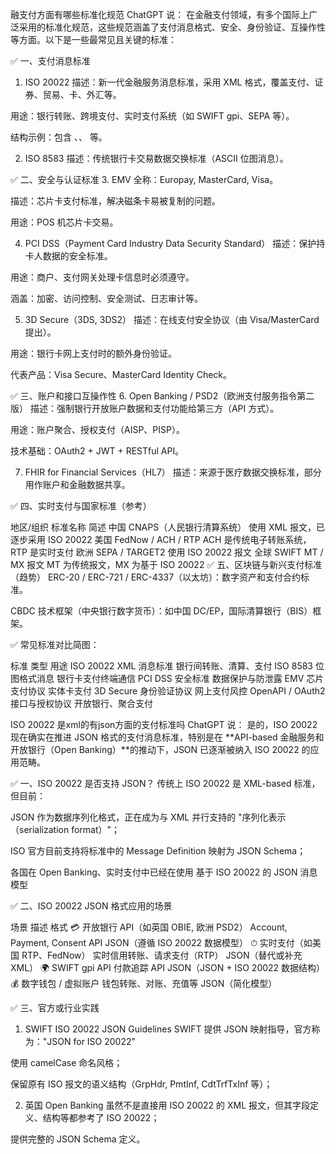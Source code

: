 
融支付方面有哪些标准化规范
ChatGPT 说：
在金融支付领域，有多个国际上广泛采用的标准化规范，这些规范涵盖了支付消息格式、安全、身份验证、互操作性等方面。以下是一些最常见且关键的标准：

✅ 一、支付消息标准
1. ISO 20022
   描述：新一代金融服务消息标准，采用 XML 格式，覆盖支付、证券、贸易、卡、外汇等。

用途：银行转账、跨境支付、实时支付系统（如 SWIFT gpi、SEPA 等）。

结构示例：包含 <GrpHdr>、<PmtInf>、<CdtTrfTxInf> 等。

2. ISO 8583
   描述：传统银行卡交易数据交换标准（ASCII 位图消息）。


✅ 二、安全与认证标准
3. EMV
   全称：Europay, MasterCard, Visa。

描述：芯片卡支付标准，解决磁条卡易被复制的问题。

用途：POS 机芯片卡交易。

4. PCI DSS（Payment Card Industry Data Security Standard）
   描述：保护持卡人数据的安全标准。

用途：商户、支付网关处理卡信息时必须遵守。

涵盖：加密、访问控制、安全测试、日志审计等。

5. 3D Secure（3DS, 3DS2）
   描述：在线支付安全协议（由 Visa/MasterCard 提出）。

用途：银行卡网上支付时的额外身份验证。

代表产品：Visa Secure、MasterCard Identity Check。


✅ 三、账户和接口互操作性
6. Open Banking / PSD2（欧洲支付服务指令第二版）
   描述：强制银行开放账户数据和支付功能给第三方（API 方式）。

用途：账户聚合、授权支付（AISP、PISP）。

技术基础：OAuth2 + JWT + RESTful API。

7. FHIR for Financial Services（HL7）
   描述：来源于医疗数据交换标准，部分用作账户和金融数据共享。


✅ 四、实时支付与国家标准（参考）

地区/组织	标准名称	简述
中国	CNAPS（人民银行清算系统）	使用 XML 报文，已逐步采用 ISO 20022
美国	FedNow / ACH / RTP	ACH 是传统电子转账系统，RTP 是实时支付
欧洲	SEPA / TARGET2	使用 ISO 20022 报文
全球	SWIFT MT / MX 报文	MT 为传统报文，MX 为基于 ISO 20022
✅ 五、区块链与新兴支付标准（趋势）
ERC-20 / ERC-721 / ERC-4337（以太坊）：数字资产和支付合约标准。

CBDC 技术框架（中央银行数字货币）：如中国 DC/EP，国际清算银行（BIS）框架。

✅ 常见标准对比简图：

标准	类型	用途
ISO 20022	XML 消息标准	银行间转账、清算、支付
ISO 8583	位图格式消息	银行卡支付终端通信
PCI DSS	安全标准	数据保护与防泄露
EMV	芯片支付协议	实体卡支付
3D Secure	身份验证协议	网上支付风控
OpenAPI / OAuth2	接口与授权协议	开放银行、聚合支付


ISO 20022 是xml的有json方面的支付标准吗
ChatGPT 说：
是的，ISO 20022 现在确实在推进 JSON 格式的支付消息标准，特别是在 **API-based 金融服务和开放银行（Open Banking）**的推动下，JSON 已逐渐被纳入 ISO 20022 的应用范畴。

✅ 一、ISO 20022 是否支持 JSON？
传统上 ISO 20022 是 XML-based 标准，但目前：

JSON 作为数据序列化格式，正在成为与 XML 并行支持的 "序列化表示（serialization format）"；

ISO 官方目前支持将标准中的 Message Definition 映射为 JSON Schema；

各国在 Open Banking、实时支付中已经在使用 基于 ISO 20022 的 JSON 消息模型


✅ 二、ISO 20022 JSON 格式应用的场景

场景	描述	格式
💳 开放银行 API（如英国 OBIE, 欧洲 PSD2）	Account, Payment, Consent API	JSON（遵循 ISO 20022 数据模型）
⏱ 实时支付（如美国 RTP、FedNow）	实时信用转账、请求支付（RTP）	JSON（替代或补充 XML）
🌍 SWIFT gpi API	付款追踪 API	JSON（JSON + ISO 20022 数据结构）
💰 数字钱包 / 虚拟账户	钱包转账、对账、充值等	JSON（简化模型）


✅ 三、官方或行业实践
1. SWIFT ISO 20022 JSON Guidelines
   SWIFT 提供 JSON 映射指导，官方称为："JSON for ISO 20022"

使用 camelCase 命名风格；

保留原有 ISO 报文的语义结构（GrpHdr, PmtInf, CdtTrfTxInf 等）；

2. 英国 Open Banking
   虽然不是直接用 ISO 20022 的 XML 报文，但其字段定义、结构等都参考了 ISO 20022；

提供完整的 JSON Schema 定义。